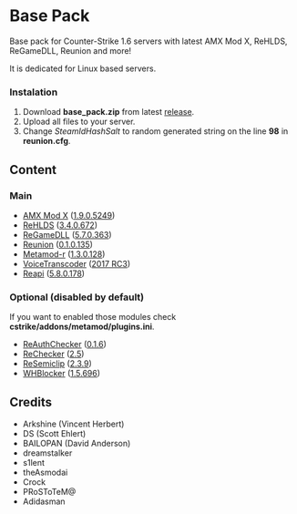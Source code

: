 # Base Pack

Base pack for Counter-Strike 1.6 servers with latest AMX Mod X, ReHLDS, ReGameDLL, Reunion and more!

It is dedicated for Linux based servers.

### Instalation
1. Download **base_pack.zip** from latest [release](https://github.com/TheDoctor0/BasePack/releases/latest/).
2. Upload all files to your server.
3. Change *SteamIdHashSalt* to random generated string on the line **98** in **reunion.cfg**.

## Content

### Main
- [AMX Mod X](https://github.com/alliedmodders/amxmodx) ([1.9.0.5249](https://www.amxmodx.org/amxxdrop/1.9/amxmodx-1.9.0-git5249-base-linux.tar.gz))
- [ReHLDS](https://github.com/dreamstalker/rehlds/) ([3.4.0.672](http://nexus.rehlds.org/nexus/content/repositories/rehlds-dev/rehlds/rehlds/3.4.0.672-dev/rehlds-3.4.0.672-dev.zip))
- [ReGameDLL](https://github.com/s1lentq/ReGameDLL_CS) ([5.7.0.363](http://nexus.rehlds.org/nexus/content/repositories/regamedll-dev/regamedll/regamedll/5.7.0.363-dev/regamedll-5.7.0.363-dev.zip))
- [Reunion](http://www.dedicated-server.ru/vbb/showthread.php?t=26486) ([0.1.0.135](http://www.dedicated-server.ru/vbb/attachment.php?attachmentid=11078&d=1565479615))
- [Metamod-r](https://github.com/theAsmodai/metamod-r) ([1.3.0.128](https://github.com/theAsmodai/metamod-r/releases/download/1.3.128/metamod_1.3.0.128.zip))
- [VoiceTranscoder](https://cs.rin.ru/forum/viewtopic.php?f=10&t=63814) ([2017 RC3](https://c-s.net.ua/forum/ipb.html?act=attach&type=post&id=45056))
- [Reapi](http://www.dedicated-server.ru/vbb/showthread.php?t=26904) ([5.8.0.178](http://teamcity.rehlds.org/repository/download/Reapi_Publish/18557:id/reapi_5.9.0.178-dev.zip))

### Optional (disabled by default)

If you want to enabled those modules check **cstrike/addons/metamod/plugins.ini**.

- [ReAuthChecker](http://www.dedicated-server.ru/vbb/showthread.php?t=26787) ([0.1.6](http://www.dedicated-server.ru/vbb/attachment.php?attachmentid=10832&d=1488991141))
- [ReChecker](https://www.dedicated-server.ru/vbb/showthread.php?t=26550) ([2.5](https://www.dedicated-server.ru/vbb/attachment.php?attachmentid=10926&d=1508533269))
- [ReSemiclip](http://www.dedicated-server.ru/vbb/showthread.php?t=26898) ([2.3.9](http://www.dedicated-server.ru/vbb/attachment.php?attachmentid=10814&d=1486952325))
- [WHBlocker](http://aghl.ru/forum/viewtopic.php?f=19&t=1704) ([1.5.696](http://aghl.ru/forum/download/file.php?id=4272&sid=4c75c9b221b1bd9a1e35d1eb46544e6b))

## Credits

- Arkshine (Vincent Herbert)
- DS (Scott Ehlert)
- BAILOPAN (David Anderson)
- dreamstalker
- s1lent
- theAsmodai
- Crock
- PRoSToTeM@
- Adidasman
